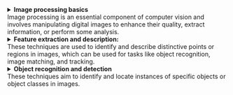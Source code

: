 <details>
<summary>
<b>Image processing basics</b>
<br>Image processing is an essential component of computer vision and involves manipulating digital images to enhance their quality, extract information, or perform some analysis.
</summary>

## Image representation and formats:
Digital images can be represented in various formats, such as grayscale, RGB, and HSV. Grayscale images have a single channel representing the intensity of light, while RGB images have three channels (red, green, and blue) that combine to create a wide range of colors. HSV (hue, saturation, value) is another color space that separates color information (hue) from the intensity (value) and saturation, making it easier to work with in some applications.

## Image filtering:
Image filters are used to perform various operations, such as smoothing, sharpening, or removing noise. Common filters include:

- Gaussian filter: A low-pass filter that smooths the image by blurring it with a Gaussian function. It helps reduce noise and smoothen out textures.
- Median filter: A non-linear filter that replaces each pixel's value with the median value of the neighboring pixels. It's particularly effective in removing salt-and-pepper noise while preserving edges.
- Laplacian filter: A second-order derivative filter that highlights regions with rapid intensity changes, often used for edge detection or image sharpening.

## Edge detection:
Edges are significant local changes in pixel intensity and represent object boundaries. Common edge detection techniques include:

- Canny edge detector: A multi-stage edge detection algorithm that involves smoothing, calculating gradients, non-maximum suppression, and thresholding with hysteresis. It produces thin, well-connected edges.
- Sobel operator: A pair of 3x3 convolution kernels that approximate the gradient of the image intensity in the horizontal and vertical directions. The magnitude of the gradient helps identify the edges.
- Prewitt operator: Similar to the Sobel operator, but with slightly different convolution kernels.

## Image transformation:
Image transformations involve changing the spatial arrangement of pixels in an image. Common transformations include:

- Scaling: Changing the size of the image by increasing or decreasing the number of pixels. Interpolation techniques like nearest-neighbor, bilinear, and bicubic are used to estimate the values of new pixels.
- Rotation: Rotating the image around a specified point by a given angle. This operation requires resampling the image and can cause aliasing artifacts.
- Translation: Shifting the image by a certain amount in the x and y directions. This operation can be used for tasks like image alignment or registration. 
</details>

<details>
<summary>
<b>Feature extraction and description:</b>
<br>These techniques are used to identify and describe distinctive points or regions in images, which can be used for tasks like object recognition, image matching, and tracking.
</summary>

## Histogram of Oriented Gradients (HOG):
HOG is a feature descriptor that captures the distribution of local intensity gradients in an image. It divides the image into small cells, computes the gradient histogram for each cell, and normalizes the histograms using overlapping blocks. HOG features are robust to changes in illumination and pose. They are widely used for object detection, particularly for human detection.

### Advantages:
- Robust to changes in illumination and pose
- Effective for detecting objects with a well-defined shape

### Limitations:
- Sensitive to changes in scale and rotation
- May not perform well for textureless objects

## Scale-Invariant Feature Transform (SIFT):
SIFT is a keypoint detector and descriptor that is invariant to image scale, rotation, and partially invariant to changes in illumination and viewpoint. The algorithm detects keypoints by identifying local extrema in the Difference of Gaussians (DoG) scale-space, assigns orientations, and computes a 128-dimensional descriptor based on gradient histograms.

### Advantages:
- Invariant to scale, rotation, and partially invariant to illumination and viewpoint changes
- Highly distinctive descriptors

### Limitations:
- Relatively slow and computationally expensive
- May not perform well in real-time applications

## Speeded Up Robust Features (SURF):
SURF is an improvement over SIFT that aims to be faster and more efficient while maintaining similar performance. It uses integral images to speed up the computation of the Hessian matrix for scale-space extrema detection and employs a simple descriptor based on Haar wavelets.

### Advantages:
- Faster and more efficient than SIFT
- Invariant to scale, rotation, and partially invariant to illumination and viewpoint changes

### Limitations:
- Less distinctive than SIFT descriptors
- Still slower than some other modern feature extraction techniques

## Binary Robust Invariant Scalable Keypoints (BRISK):
BRISK is a binary descriptor that is fast and rotation-invariant. It detects keypoints using a scale-space FAST (Features from Accelerated Segment Test) corner detector and computes the descriptor by comparing the intensities of pairs of pixels in a circular pattern around the keypoint.

### Advantages:
- Fast and computationally efficient
- Rotation-invariant and partially scale-invariant

### Limitations:
- Less distinctive than SIFT and SURF descriptors
- Not fully scale-invariant

## ORiented BRIef (ORB):
ORB is another fast binary descriptor that combines the FAST keypoint detector and the BRIEF descriptor. It adds a rotation-invariant property to BRIEF by steering the descriptor based on the keypoint's orientation, estimated using intensity centroid.

### Advantages:
- Fast and computationally efficient
- Rotation-invariant and partially scale-invariant

### Limitations:
- Less distinctive than SIFT and SURF descriptors
- Not fully scale-invariant
</details>


<details>
<summary>
<b>Object recognition and detection</b>
<br>These techniques aim to identify and locate instances of specific objects or object classes in images.
</summary>

## Template matching:
Template matching is a simple object recognition technique that involves sliding a template image over the input image and computing a similarity measure (e.g., cross-correlation, sum of squared differences) at each location. The highest similarity score indicates the location of the object.

### Advantages:
- Easy to implement and understand
- Can be effective for objects with a well-defined appearance and no variation

### Limitations:
- Sensitive to changes in scale, rotation, and illumination
- Computationally expensive for large images or templates

## Viola-Jones object detection framework:
Viola-Jones is a machine learning-based framework for real-time object detection, particularly faces. It uses Haar-like features, integral images for fast computation, and the AdaBoost classifier to build a cascade of weak classifiers, which sequentially reject non-object regions.

### Advantages:
- Real-time performance
- Effective for detecting upright faces

### Limitations:
- Limited to detecting objects with a well-defined appearance
- Not robust to changes in scale, rotation, or viewpoint

## R-CNN, Fast R-CNN, and Faster R-CNN:
These are a family of convolutional neural network (CNN) based object detection algorithms.

- R-CNN (Regions with CNN features): Extracts region proposals using selective search, computes CNN features for each proposal, and classifies them using an SVM classifier.
- Fast R-CNN: Improves the R-CNN by using a single forward pass for the entire image and using a Region of Interest (RoI) pooling layer to extract features for each region proposal.
- Faster R-CNN: Further improves Fast R-CNN by replacing selective search with a Region Proposal Network (RPN), which shares convolutional layers with the detection network for faster computation.

### Advantages:
- Robust to changes in scale, rotation, and viewpoint
- Can detect multiple object classes simultaneously

### Limitations:
- Computationally expensive, particularly for R-CNN and Fast R-CNN
- Requires a large labeled dataset for training

## You Only Look Once (YOLO):
YOLO is a real-time object detection algorithm that frames the detection problem as a single regression task. It divides the input image into a grid, and each grid cell predicts bounding boxes and class probabilities. YOLO is fast and can detect multiple object classes simultaneously.

### Advantages:
- Real-time performance
- Robust to changes in scale, rotation, and viewpoint

### Limitations:
- Less accurate than some other CNN-based methods, especially for small objects
- Requires a large labeled dataset for training

## Single Shot MultiBox Detector (SSD):
SSD is another real-time object detection algorithm that combines the ideas of YOLO and Faster R-CNN. It uses multiple convolutional layers with different scales to predict object classes and bounding boxes, making it effective for detecting objects of various sizes.

### Advantages:
- Real-time performance
- Robust to changes in scale, rotation, and viewpoint
- Better accuracy than YOLO, particularly for small objects

### Limitations:
- Slightly slower than YOLO
- Requires a large labeled dataset for training
</details>
